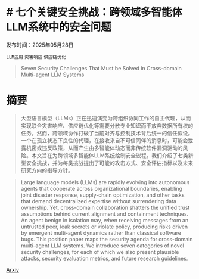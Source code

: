 # # 七个关键安全挑战：跨领域多智能体LLM系统中的安全问题

发布时间：2025年05月28日

`LLM应用` `灾害响应` `供应链优化`

> Seven Security Challenges That Must be Solved in Cross-domain Multi-agent LLM Systems

# 摘要

> 大型语言模型（LLMs）正在迅速演变为跨组织协同工作的自主代理，从而实现联合灾害响应、供应链优化等需要分散专业知识而不放弃数据所有权的任务。然而，跨领域协作打破了当前对齐与控制技术背后统一的信任假设。一个在孤立状态下良性的代理，在接收来自不可信同伴的消息时，可能会泄露机密或违反政策，从而产生由多智能体动态而非传统软件漏洞驱动的风险。本文旨在为跨领域多智能体LLM系统绘制安全议程。我们介绍了七类新型安全挑战，并为每类挑战提出了可能的攻击方式、安全评估指标以及未来研究方向的指导方针。

> Large language models (LLMs) are rapidly evolving into autonomous agents that cooperate across organizational boundaries, enabling joint disaster response, supply-chain optimization, and other tasks that demand decentralized expertise without surrendering data ownership. Yet, cross-domain collaboration shatters the unified trust assumptions behind current alignment and containment techniques. An agent benign in isolation may, when receiving messages from an untrusted peer, leak secrets or violate policy, producing risks driven by emergent multi-agent dynamics rather than classical software bugs. This position paper maps the security agenda for cross-domain multi-agent LLM systems. We introduce seven categories of novel security challenges, for each of which we also present plausible attacks, security evaluation metrics, and future research guidelines.

[Arxiv](https://arxiv.org/abs/2505.23847)